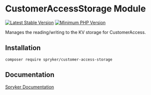 # CustomerAccessStorage Module
[![Latest Stable Version](https://poser.pugx.org/spryker/customer-access-storage/v/stable.svg)](https://packagist.org/packages/spryker/customer-access-storage)
[![Minimum PHP Version](https://img.shields.io/badge/php-%3E%3D%207.3-8892BF.svg)](https://php.net/)

Manages the reading/writing to the KV storage for CustomerAccess.

## Installation

```
composer require spryker/customer-access-storage
```

## Documentation

[Spryker Documentation](https://academy.spryker.com/developing_with_spryker/module_guide/modules.html)
